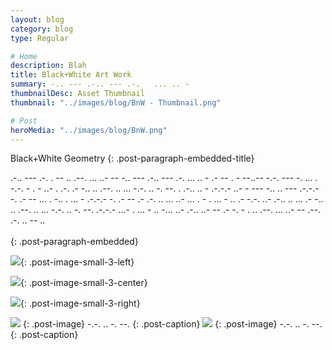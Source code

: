 ```yaml
---
layout: blog
category: blog
type: Regular

# Home
description: Blah
title: Black+White Art Work
summary: -.. --- .-.. --- .-.   ... .. -
thumbnailDesc: Asset Thumbnail
thumbnail: "../images/blog/BnW - Thumbnail.png"

# Post
heroMedia: "../images/blog/BnW.png"
---
```









Black+White Geometry
{: .post-paragraph-embedded-title}

.-.. --- .-. . --   .. .--. ... ..- --   -.. --- .-.. --- .-.   ... .. -   .- -- . - --..--   -.-. --- -. ... . -.-. - . - ..- . .-.   .- -.. .. .--. .. ... -.-. .. -. --.   . .-.. .. - .-.-.-   ..- -   --- -.. .. --- .-.-.-   -. .- --   ... . -..   . ... - .-.-.-   -. .- --   .-   .-. .. ... ..- ...   . -   . ... -   .. .- -.-. ..- .-.. .. ...   .- -.. .. .--. .. ... -.-. .. -. --. .-.-.-   ...- . ... - .. -... ..- .-.. ..- --   .- -. - .   .. .--. ... ..- --   .--. .-. .. -- ..
<br>
<br>
{: .post-paragraph-embedded}

<img src="https://website-v2-eshaan.s3.ap-south-1.amazonaws.com/bnw-geo-1-lqip.png" data-src="https://website-v2-eshaan.s3.ap-south-1.amazonaws.com/bnw-geo-1.png" class="lazyload blur-up">{: .post-image-small-3-left}

<img src="https://website-v2-eshaan.s3.ap-south-1.amazonaws.com/bnw-geo-3-lqip.png" data-src="https://website-v2-eshaan.s3.ap-south-1.amazonaws.com/bnw-geo-3.png" class="lazyload blur-up">{: .post-image-small-3-center}

<img src="https://website-v2-eshaan.s3.ap-south-1.amazonaws.com/bnw-geo-2-lqip.png" data-src="https://website-v2-eshaan.s3.ap-south-1.amazonaws.com/bnw-geo-2.png" class="lazyload blur-up">{: .post-image-small-3-right}

<img src="https://website-v2-eshaan.s3.ap-south-1.amazonaws.com/bnw-geo-4-lqip.png"  data-src="https://website-v2-eshaan.s3.ap-south-1.amazonaws.com/bnw-geo-4.png" class="lazyload blur-up">
{: .post-image} 
 -.-. .. -. --. 
{: .post-caption}

<img src="https://website-v2-eshaan.s3.ap-south-1.amazonaws.com/bnw-geo-5-lqip.png"  data-src="https://website-v2-eshaan.s3.ap-south-1.amazonaws.com/bnw-geo-5.png" class="lazyload blur-up">
{: .post-image} 
 -.-. .. -. --. 
{: .post-caption}



